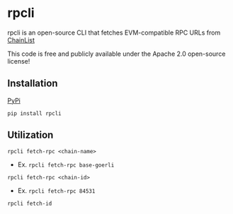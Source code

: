 # rpcli

rpcli is an open-source CLI that fetches EVM-compatible RPC URLs from [ChainList](https://chainlist.org)

This code is free and publicly available under the Apache 2.0 open-source license!

## Installation

[PyPi](https://pypi.org/project/rpcli)

`pip install rpcli`

## Utilization

`rpcli fetch-rpc <chain-name>`

- Ex. `rpcli fetch-rpc base-goerli`

`rpcli fetch-rpc <chain-id>`

- Ex. `rpcli fetch-rpc 84531`

`rpcli fetch-id`
